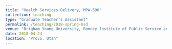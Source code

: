 ```yaml
---
title: "Health Services Delivery, MPA-590"
collection: teaching
type: "Graduate Teacher's Assistant"
permalink: /teaching/2018-spring-hsd
venue: "Brigham Young University, Romney Institute of Public Service and Ethics"
date: 2018-04-24
location: "Provo, Utah"
---
```

